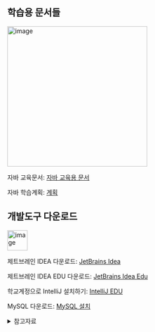 ## 학습용 문서들

<img width="319" alt="image" src="https://user-images.githubusercontent.com/40907210/164154616-98b1e4a9-9f06-493c-bc84-28e4ca5801f5.png">

자바 교육문서: [자바 교육용 문서](https://wikidocs.net/book/31)

자바 학습계획: [계획](https://github.com/Buram-Highschool-learning-JAVA/Java_Edu/blob/main/%ED%95%99%EC%8A%B5%EA%B3%84%ED%9A%8D.md)

## 개발도구 다운로드

<img width="46" alt="image" src="https://user-images.githubusercontent.com/40907210/164154674-6d22cad3-dabb-4f62-9373-c683b9f565a0.png">

제트브레인 IDEA 다운로드: [JetBrains Idea](https://www.jetbrains.com/ko-kr/idea/)

제트브레인 IDEA EDU 다운로드: [JetBrains Idea Edu](https://www.jetbrains.com/ko-kr/idea-edu/)

학교계정으로 IntelliJ 설치하기: [IntelliJ EDU](https://www.jetbrains.com/community/education/#students)

MySQL 다운로드: [MySQL 설치](https://dev.mysql.com/downloads/windows/installer/8.0.html)

<details>
<summary>참고자료</summary>
<div markdown="1">
  
제트브레인 학생라이센스 받기:[제트브레인 학생](https://goddaehee.tistory.com/215)

자바 git 연동하기: [git 연동](https://goddaehee.tistory.com/m/249)

구글 로그인API 사용: [구글API](https://tyrannocoding.tistory.com/m/51)

MySQL 에러 해결법: [MySQL](https://www.inflearn.com/questions/4009)

</div>
</details>
